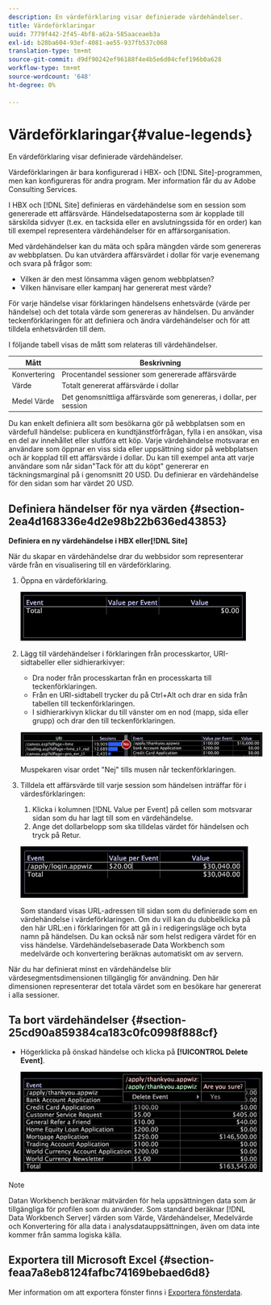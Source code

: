 ```yaml
---
description: En värdeförklaring visar definierade värdehändelser.
title: Värdeförklaringar
uuid: 7779f442-2f45-4bf8-a62a-585aaceaeb3a
exl-id: b28ba604-93ef-4081-ae55-937fb537c068
translation-type: tm+mt
source-git-commit: d9df90242ef96188f4e4b5e6d04cfef196b0a628
workflow-type: tm+mt
source-wordcount: '648'
ht-degree: 0%

---
```


# Värdeförklaringar{#value-legends}

En värdeförklaring visar definierade värdehändelser.

Värdeförklaringen är bara konfigurerad i HBX- och [!DNL Site]-programmen, men kan konfigureras för andra program. Mer information får du av Adobe Consulting Services.

I HBX och [!DNL Site] definieras en värdehändelse som en session som genererade ett affärsvärde. Händelsedataposterna som är kopplade till särskilda sidvyer (t.ex. en tacksida eller en avslutningssida för en order) kan till exempel representera värdehändelser för en affärsorganisation.

Med värdehändelser kan du mäta och spåra mängden värde som genereras av webbplatsen. Du kan utvärdera affärsvärdet i dollar för varje evenemang och svara på frågor som:

* Vilken är den mest lönsamma vägen genom webbplatsen?
* Vilken hänvisare eller kampanj har genererat mest värde?

För varje händelse visar förklaringen händelsens enhetsvärde (värde per händelse) och det totala värde som genereras av händelsen. Du använder teckenförklaringen för att definiera och ändra värdehändelser och för att tilldela enhetsvärden till dem.

I följande tabell visas de mått som relateras till värdehändelser.

| Mått | Beskrivning |
|---|---|
| Konvertering | Procentandel sessioner som genererade affärsvärde |
| Värde | Totalt genererat affärsvärde i dollar |
| Medel Värde | Det genomsnittliga affärsvärde som genereras, i dollar, per session |

Du kan enkelt definiera allt som besökarna gör på webbplatsen som en värdefull händelse: publicera en kundtjänstförfrågan, fylla i en ansökan, visa en del av innehållet eller slutföra ett köp. Varje värdehändelse motsvarar en användare som öppnar en viss sida eller uppsättning sidor på webbplatsen och är kopplad till ett affärsvärde i dollar. Du kan till exempel anta att varje användare som når sidan&quot;Tack för att du köpt&quot; genererar en täckningsmarginal på i genomsnitt 20 USD. Du definierar en värdehändelse för den sidan som har värdet 20 USD.

## Definiera händelser för nya värden {#section-2ea4d168336e4d2e98b22b636ed43853}

**Definiera en ny värdehändelse i HBX eller[!DNL Site]**

När du skapar en värdehändelse drar du webbsidor som representerar värde från en visualisering till en värdeförklaring.

1. Öppna en värdeförklaring.

   ![](assets/lgd_ValueLegend.png)

1. Lägg till värdehändelser i förklaringen från processkartor, URI-sidtabeller eller sidhierarkivyer:

   * Dra noder från processkartan från en processkarta till teckenförklaringen.
   * Från en URI-sidtabell trycker du på Ctrl+Alt och drar en sida från tabellen till teckenförklaringen.
   * I sidhierarkivyn klickar du till vänster om en nod (mapp, sida eller grupp) och drar den till teckenförklaringen.

   ![](assets/client-leg.png)

   Muspekaren visar ordet &quot;Nej&quot; tills musen når teckenförklaringen.

1. Tilldela ett affärsvärde till varje session som händelsen inträffar för i värdesförklaringen:

   1. Klicka i kolumnen [!DNL Value per Event] på cellen som motsvarar sidan som du har lagt till som en värdehändelse.
   1. Ange det dollarbelopp som ska tilldelas värdet för händelsen och tryck på Retur.

   ![](assets/lgd_ValueLegend_Value.png)

   Som standard visas URL-adressen till sidan som du definierade som en värdehändelse i värdeförklaringen. Om du vill kan du dubbelklicka på den här URL:en i förklaringen för att gå in i redigeringsläge och byta namn på händelsen. Du kan också när som helst redigera värdet för en viss händelse. Värdehändelsebaserade Data Workbench som medelvärde och konvertering beräknas automatiskt om av servern.

När du har definierat minst en värdehändelse blir värdesegmentsdimensionen tillgänglig för användning. Den här dimensionen representerar det totala värdet som en besökare har genererat i alla sessioner.

## Ta bort värdehändelser {#section-25cd90a859384ca183c0fc0998f888cf}

* Högerklicka på önskad händelse och klicka på **[!UICONTROL Delete Event]**.

   ![](assets/lgd_ValueLegend_deleteEvent.png)

>[!NOTE]
>
>Datan Workbench beräknar mätvärden för hela uppsättningen data som är tillgängliga för profilen som du använder. Som standard beräknar [!DNL Data Workbench Server] värden som Värde, Värdehändelser, Medelvärde och Konvertering för alla data i analysdatauppsättningen, även om data inte kommer från samma logiska källa.

## Exportera till Microsoft Excel {#section-feaa7a8eb8124fafbc74169bebaed6d8}

Mer information om att exportera fönster finns i [Exportera fönsterdata](../../../../home/c-get-started/c-wk-win-wksp/c-exp-win-data.md#concept-8df61d64ed434cc5a499023c44197349).
